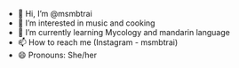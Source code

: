 - 👋 Hi, I’m @msmbtrai
- 👀 I’m interested in music and cooking
- 🌱 I’m currently learning Mycology and mandarin language
- 📫 How to reach me (Instagram - msmbtrai)
- 😄 Pronouns: She/her
  

<!---
msmbtrai/msmbtrai is a ✨ special ✨ repository because its `README.md` (this file) appears on your GitHub profile.
You can click the Preview link to take a look at your changes.
--->
